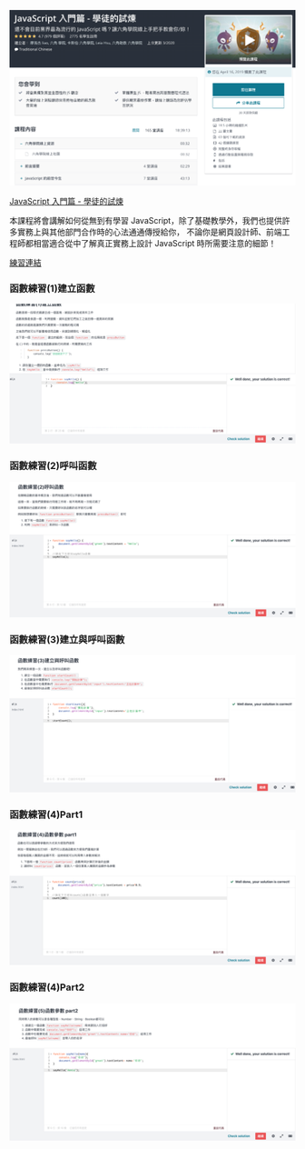 ![](01.png)

[JavaScript 入門篇 - 學徒的試煉](https://www.udemy.com/course/javascript-learning/)

本課程將會講解如何從無到有學習 JavaScript，除了基礎教學外，我們也提供許多實務上與其他部門合作時的心法通通傳授給你， 不論你是網頁設計師、前端工程師都相當適合從中了解真正實務上設計 JavaScript 時所需要注意的細節！ 

[練習連結](https://zhezheannie.github.io/javascript_practice/index.html)


### 函數練習(1)建立函數
![](02.png)

### 函數練習(2)呼叫函數
![](03.png)

### 函數練習(3)建立與呼叫函數
![](04.png)

### 函數練習(4)Part1
![](05.png)

### 函數練習(4)Part2
![](06.png)

